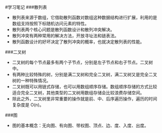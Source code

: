 #学习笔记
###散列表
* 散列表来源于数组，它借助散列函数对数组这种数据结构进行扩展，利用的是数组支持按照下标随机访问元素的特性。
* 散列表两个核心问题是散列函数设计和散列冲突解决。
* 散列冲突有两种常用的解决方法，开放寻址法和链表法。
* 散列函数设计的好坏决定了散列冲突的概率，也就决定散列表的性能。



###二叉树
* 二叉树的每个节点最多有两个子节点，分别是左子节点和右子节点。二叉树中。
* 有两种比较特殊的树，分别是满二叉树和完全二叉树，满二叉树又是完全二叉树的一种特殊情况。
* 二叉树既可以用链式存储，也可以用数组顺序存储。数组顺序存储的方式比较适合完全二叉树，其他类型的二叉树用数组存储会比较浪费存储空间。
* 除此之外，二叉树里非常重要的操作就是前、中、后序遍历操作，遍历的时间复杂度是 O(n)。

###图
* 图的基本概念：无向图、有向图、带权图、顶点、边、度、入度、出度。

